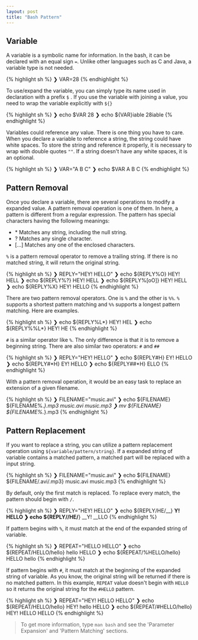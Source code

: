 ```yaml
---
layout: post
title: "Bash Pattern"
---
```


## Variable

A variable is a symbolic name for information. In the bash, it can be declared with an equal sign `=`. Unlike other languages such as C and Java, a variable type is not needed.

{% highlight sh %}
❯ VAR=28
{% endhighlight %}

To use/expand the variable, you can simply type its name used in declaration with a prefix `$` . If you use the variable with joining a value, you need to wrap the variable explicitly with `${}`

{% highlight sh %}
❯ echo $VAR
28
❯ echo ${VAR}iable
28iable
{% endhighlight %}

Variables could reference any value. There is one thing you have to care. When you declare a variable to reference a string, the string could have white spaces. To store the string and reference it properly, it is necessary to wrap with double quotes `""`. If a string doesn't have any white spaces, it is an optional.

{% highlight sh %}
❯ VAR="A B C"
❯ echo $VAR
A B C
{% endhighlight %}



## Pattern Removal

Once you declare a variable, there are several operations to modify a expanded value. A pattern removal operation is one of them. In here, a pattern is different from a regular expression. The pattern has special characters having the following meanings:

* \* Matches any string, including the null string.
* ? Matches any single character.
* [...] Matches any one of the enclosed characters.

`%` is a pattern removal operator to remove a trailing string. If there is no matched string, it will return the original string.

{% highlight sh %}
❯ REPLY="HEY! HELLO"
❯ echo ${REPLY%O}
HEY! HELL
❯ echo ${REPLY%?}
HEY! HELL
❯ echo ${REPLY%[oO]}
HEY! HELL
❯ echo ${REPLY%X}
HEY! HELLO
{% endhighlight %}

There are two pattern removal operators. One is `%` and the other is `%%`. `%` supports a shortest pattern matching and `%%` supports a longest pattern matching. Here are examples.

{% highlight sh %}
❯ echo ${REPLY%L*}
HEY! HEL
❯ echo ${REPLY%%L*}
HEY! HE
{% endhighlight %}

`#` is a similar operator like `%`. The only difference is that it is to remove a beginning string. There are also similar two operators: `#` and `##`

{% highlight sh %}
❯ REPLY="HEY! HELLO"
❯ echo ${REPLY#H}
EY! HELLO
❯ echo ${REPLY#*H}
EY! HELLO
❯ echo ${REPLY##*H}
ELLO
{% endhighlight %}

With a pattern removal operation, it would be an easy task to replace an extension of a given filename.

{% highlight sh %}
❯ FILENAME="music.avi"
❯ echo ${FILENAME} ${FILENAME%.*}.mp3
music.avi music.mp3
❯ mv ${FILENAME} ${FILENAME%.*}.mp3
{% endhighlight %}

## Pattern Replacement

If you want to replace a string, you can utilize a pattern replacement operation using `${variable/pattern/string}`. If a expanded string of variable contains a matched pattern, a matched part will be replaced with a input string.

{% highlight sh %}
❯ FILENAME="music.avi"
❯ echo ${FILENAME} ${FILENAME/.avi/.mp3}
music.avi music.mp3
{% endhighlight %}

By default, only the first match is replaced. To replace every match, the pattern should begin with `/`.

{% highlight sh %}
❯ REPLY="HEY! HELLO"
❯ echo ${REPLY/HE/__}
__Y! HELLO
❯ echo ${REPLY//HE/__}
__Y! __LLO
{% endhighlight %}

If pattern begins with `%`, it must match at the end of the expanded string of variable.

{% highlight sh %}
❯ REPEAT="HELLO HELLO"
❯ echo ${REPEAT/HELLO/hello}
hello HELLO
❯ echo ${REPEAT/%HELLO/hello}
HELLO hello
{% endhighlight %}

If pattern begins with `#`, it must match at the beginning of the expanded string of variable. As you know, the original string will be returned if there is no matched pattern. In this example, `REPEAT` value doesn't begin with `HELLO` so it returns the original string for the `#HELLO` pattern.

{% highlight sh %}
❯ REPEAT="HEY! HELLO HELLO"
❯ echo ${REPEAT/HELLO/hello}
HEY! hello HELLO
❯ echo ${REPEAT/#HELLO/hello}
HEY! HELLO HELLO
{% endhighlight %}

> To get more information, type `man bash` and see the 'Parameter Expansion' and 'Pattern Matching' sections.



